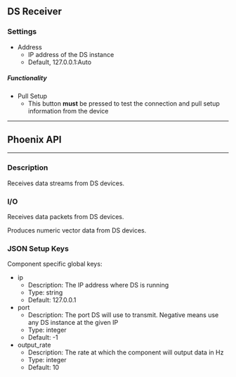 ## DS Receiver
### Settings
- Address
  - IP address of the DS instance
  - Default, 127.0.0.1:Auto

##### Functionality
- Pull Setup
  - This button **must** be pressed to test the connection and pull setup information from the device
___
## Phoenix API
___
### Description

Receives data streams from DS devices.

### I/O

Receives data packets from DS devices.

Produces numeric vector data from DS devices.

### JSON Setup Keys

Component specific global keys:
- ip
  - Description: The IP address where DS is running
  - Type: string
  - Default: 127.0.0.1
- port
  - Description: The port DS will use to transmit. Negative means use any DS instance at the given IP
  - Type: integer
  - Default: -1
- output_rate
  - Description: The rate at which the component will output data in Hz
  - Type: integer
  - Default: 10
